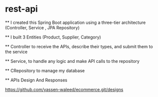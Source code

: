 # rest-api

** I created this Spring Boot application using a three-tier architecture (Controller, Service , JPA Repository)

** I built 3 Entities (Product, Supplier, Category)

** Controller to receive the APIs, describe their types, and submit them to the service

** Service, to handle any logic and make API calls to the repository

** CRepository to manage my database

** APIs Design And Responses 

https://github.com/yassen-waleed/ecommerce.git/designs
